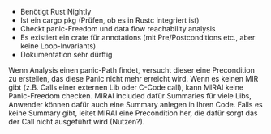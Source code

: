 - Benötigt Rust Nightly
- Ist ein cargo pkg (Prüfen, ob es in Rustc integriert ist)
- Checkt panic-Freedom und data flow reachability analysis
- Es existiert ein crate für annotations (mit Pre/Postconditions etc., aber keine Loop-Invariants)
- Dokumentation sehr dürftig

Wenn Analysis einen panic-Path findet, versucht dieser eine Precondition zu erstellen, das diese Panic nicht mehr erreicht wird.
Wenn es keinen MIR gibt (z.B. Calls einer externen Lib oder C-Code call), kann MIRAI keine Panic-Freedom checken. MIRAI included dafür Summaries für viele Libs, Anwender können dafür auch eine Summary anlegen in Ihren Code.
Falls es keine Summary gibt, leitet MIRAI eine Precondition her, die dafür sorgt das der Call nicht ausgeführt wird (Nutzen?). 